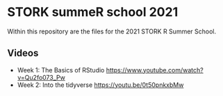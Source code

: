 # STORK summeR school 2021
Within this repository are the files for the 2021 STORK R Summer School. 

## Videos

- Week 1: The Basics of RStudio
https://www.youtube.com/watch?v=Qu2fo073_Pw
- Week 2: Into the tidyverse
https://youtu.be/0t50pnkxbMw

